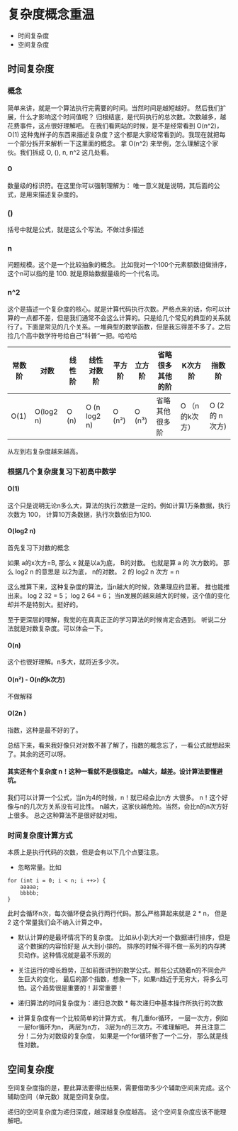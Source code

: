 # 复杂度概念重温
- 时间复杂度
- 空间复杂度


## 时间复杂度

### 概念
简单来讲，就是一个算法执行完需要的时间。当然时间是越短越好。
然后我们扩展，什么才影响这个时间值呢？ 归根结底，是代码执行的总次数。次数越多，越花费事件，这点很好理解吧。
在我们看网站的时候，是不是经常看到 O(n^2)，  O(1) 这种鬼样子的东西来描述复杂度？这个都是大家经常看到的。我现在就把每一个部分拆开来解析一下这里面的概念。
拿 O(n^2) 来举例，怎么理解这个家伙。我们拆成 O, (), n, n^2 这几处看。

#### O
数量级的标识符。在这里你可以强制理解为： 唯一意义就是说明，其后面的公式，是用来描述复杂度的。

### ()
括号中就是公式，就是这么个写法。不做过多描述

### n
问题规模。这个是一个比较抽象的概念。 比如我对一个100个元素额数组做排序， 这个n可以指的是 100.  就是原始数据量级的一个代名词。

### n^2 
这个是描述一个复杂度的核心。就是计算代码执行次数。严格点来的话，你可以计算的一点都不差，但是我们通常不会这么计算的。只是给几个常见的典型的关系就行了。下面是常见的几个关系。一堆典型的数学函数，但是我忘得差不多了。之后捡几个高中数学符号给自己”科普“一把。哈哈哈

| 常数阶 | 对数 | 线性阶 | 线性对数阶 | 平方阶 | 立方阶 | 省略很多其他的阶 | K次方阶 |  指数阶 |
| ---- | ---- | ---- | ---- | ---- | ---- | ---- | ---- | ----|
|O(1)| O(log2 n) | O (n) | O (n log2 n)| O (n²) | O (n³) | 省略其他很多阶 | O （n 的k次方）| O (2 的 n次方)|

从左到右复杂度越来越高。

### 根据几个复杂度复习下初高中数学

#### O(1) 
这个只是说明无论n多么大，算法的执行次数是一定的。例如计算1万条数据，执行次数为 100， 计算10万条数据，执行次数依旧为100.

#### O(log2 n) 
首先复习下对数的概念

如果 a的x次方=B, 那么 x 就是以a为底， B的对数。  也就是算  a 的 次方数的。
那么 log2 n 的意思是   以2为底， n的对数。 2 的 log2 n 次方 = n   

这么推算下来，这种复杂度的算法，当n越大的时候，效果理应约显著。 推也能推出来。 log 2 32 = 5； log 2 64 = 6； 当n发展的越来越大的时候，这个值的变化却并不是特别大。挺好的。

至于更深层的理解，我觉的在真真正正的学习算法的时候肯定会遇到。 听说二分法就是对数复杂度。可以体会一下。
#### O(n)     

这个也很好理解。n多大，就将近多少次。

#### O(n²) - O(n的k次方)
不做解释

#### O(2n )
指数，这种是最不好的了。

总结下来，看来我好像只对对数不甚了解了，指数的概念忘了，一看公式就想起来了。其余的还可以呀。

#### 其实还有个复杂度 n！这种一看就不是很稳定。 n越大，越差。设计算法要懂避坑。
我们可以计算一个公式，当n为4的时候，n！就已经会比n方 大很多。  n！这个好像与n的几次方关系没有可比性。 n越大，这家伙越危险。当然，会比n的n次方好上很多。
总之这种算法不是很好就对啦。

### 时间复杂度计算方式
本质上是执行代码的次数，但是会有以下几个点要注意。

- 忽略常量。比如
```
for (int i = 0; i < n; i ++>) {
    aaaaa;
    bbbbb;
}
```
此时会循环n次，每次循环便会执行两行代码。那么严格算起来就是 2 * n， 但是2 这个常量我们会不纳入计算之中。

- 默认计算的是最坏情况下的复杂度。 比如从小到大对一个数据进行排序，但是这个数据的内容恰好是 从大到小排的。 排序的时候不得不做一系列的内存拷贝动作。这种情况就是最不乐观的

- 关注运行的增长趋势，正如前面讲到的数学公式。那些公式随着n的不同会产生巨大的变化， 最后的那个指数，想象一下，如果n趋近于无穷大，将多么可怕。这个趋势很是重要的！非常重要！
- 递归算法的时间复杂度为：递归总次数 * 每次递归中基本操作所执行的次数

- 计算复杂度有一个比较简单的计算方式， 有几重for循环， 一层一次方，例如一层for循环为n， 两层为n方， 3层为n的三次方。不难理解吧。 并且注意二分！二分为对数级的复杂度， 如果是一个for循环套了一个二分， 那么就是线性对数。

## 空间复杂度

空间复杂度指的是，要此算法要得出结果，需要借助多少个辅助空间来完成。这个辅助空间（单元数）就是空间复杂度。

递归的空间复杂度为递归深度，越深越复杂度越高。
这个空间复杂度应该不能理解吧。 

